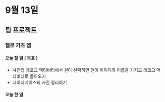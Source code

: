 # 9월 13일

## 팀 프로젝트

### 헬로 키즈 앱

#### 오늘 할 일 ( 목표 )
- 사진첩 레코그 액티비티에서 원아 선택하면 원아 아이디와 이름을 가지고 레코그 액티비티로 돌아오기
- 데이터베이스의 사진 정리하기

#### 오늘 한 일